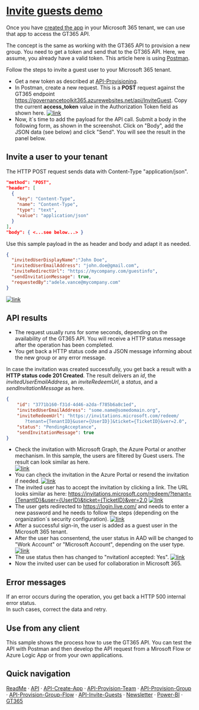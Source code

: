 # [Invite guests demo](#invite-guest-demo)

Once you have [created the app](./API-create-app.md) in your Microsoft 365 tenant, we can use that app to access the GT365 API.

The concept is the same as working with the GT365 API to provision a new group. You need to get a token and send that to the GT365 API. Here, we assume, you already have a valid token. This article here is using [Postman](https://www.getpostman.com/downloads/).

Follow the steps to invite a guest user to your Microsoft 365 tenant.

- Get a new token as described at [API-Provisioning](./API-provisioning.md).
- In Postman, create a new request. This is a **POST** request against the GT365 endpoint https://governancetoolkit365.azurewebsites.net/api/InviteGuest. Copy the current **access_token** value in the Authorization Token field as shown here.
[![link](./images/api-invite-1.png)](./images/api-invite-1.png "Click to enlarge")
- Now, it´s time to add the payload for the API call. Submit a body in the following form, as shown in the screenshot. Click on "Body", add the JSON data (see below) and click "Send". You will see the result in the panel below.

## Invite a user to your tenant

The HTTP POST request sends data with Content-Type "application/json".

~~~~json
"method": "POST",
"header": [
  {
    "key": "Content-Type",
    "name": "Content-Type",
    "type": "text",
    "value": "application/json"
  }
],
"body": { <...see below...> }
~~~~

Use this sample payload in the as header and body and adapt it as needed.

~~~~json
{
  "invitedUserDisplayName":"John Doe",
  "invitedUserEmailAddress": "john.doe@gmail.com",
  "inviteRedirectUrl": "https://mycompany.com/guestinfo",  
  "sendInvitationMessage": true,
  "requestedBy":"adele.vance@mycompany.com"
}
~~~~

[![link](./images/api-invite-2.png)](./images/api-invite-2.png "Click to enlarge")

## API results

- The request usually runs for some seconds, depending on the availability of the GT365 API. You will receive a HTTP status message after the operation has been completed.
- You get back a HTTP status code and a JSON message informing about the new group or any error message.

In case the invitation was created successfully, you get back a result with a **HTTP status code 201 Created**. The result delivers an *id*, the *invitedUserEmailAddress*, an *inviteRedeemUrl*, a *status*, and a *sendInvitationMessage* as here.

~~~~json
{
    "id": "3771b160-f31d-4d46-a2da-f785b6a8c1ed",
    "invitedUserEmailAddress": "some.name@somedomain.org",
    "inviteRedeemUrl": "https://invitations.microsoft.com/redeem/
       ?tenant={TenantID}&user={UserID}]&ticket={TicketID}&ver=2.0",
    "status": "PendingAcceptance",
    "sendInvitationMessage": true
}
~~~~

- Check the invitation with Microsoft Graph, the Azure Portal or another mechanism. In this sample, the users are filtered by Guest users. The result can look similar as here.  
[![link](./images/api-invite-3.png)](./images/api-invite-3.png "Click to enlarge")
- You can check the invitation in the Azure Portal or resend the invitation if needed.
[![link](./images/api-invite-4.png)](./images/api-invite-4.png "Click to enlarge")
- The invited user has to accept the invitation by clicking a link. The URL looks similar as here:
https://invitations.microsoft.com/redeem/?tenant={TenantID}&user={UserID}&ticket={TicketID}&ver=2.0
[![link](./images/api-invite-5.png)](./images/api-invite-5.png "Click to enlarge")
- The user gets redirected to https://login.live.com/ and needs to enter a new password and he needs to follow the steps (depending on the organization´s security configuration).
[![link](./images/api-invite-6.png)](./images/api-invite-6.png "Click to enlarge")
- After a successful sign-in, the user is added as a guest user in the Microsoft 365 tenant.
- After the user has consentend, the user status in AAD will be changed to "Work Account" or "Microsoft Account", depending on the user type.
[![link](./images/api-invite-7.png)](./images/api-invite-7.png "Click to enlarge")
- The use status then has changed to "nvitationI accepted: Yes".
[![link](./images/api-invite-8.png)](./images/api-invite-8.png "Click to enlarge")
- Now the invited user can be used for collaboration in Microsoft 365.

## Error messages

If an error occurs during the operation, you get back a HTTP 500 internal error status.  
In such cases, correct the data and retry.

## Use from any client

This sample shows the process how to use the GT365 API. You can test the API with Postman and then develop the API request from a Mirosoft Flow or Azure Logic App or from your own applications.

## Quick navigation

[ReadMe](https://github.com/delegate365/GovernanceToolkit365/) &middot; [API](./API.md) &middot; [API-Create-App](./API-create-app.md) &middot; [API-Provision-Team](./API-provision-team.md) &middot; [API-Provision-Group](./API-provision-group.md) &middot; [API-Provision-Group-Flow](./API-provision-group-flow.md) &middot; [API-Invite-Guests](./API-invite-guest.md) &middot; [Newsletter](./newsletter.md) &middot; [Power-BI](./power-bi.md) &middot; [GT365](https://governancetoolkit365.com/)
